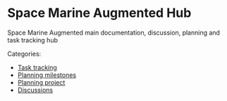 # Space Marine Augmented Hub

Space Marine Augmented main documentation, discussion, planning and task tracking hub

Categories:
- [Task tracking](https://github.com/sm-augmented/hub/issues)
- [Planning milestones](https://github.com/sm-augmented/hub/milestones)
- [Planning project](https://github.com/orgs/sm-augmented/projects/1/views/1)
- [Discussions](https://github.com/sm-augmented/hub/discussions)